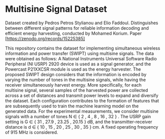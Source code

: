 # Multisine Signal Dataset

Dataset created by Pedros Petros Stylianou and Elio Faddoul. Distinguishes between different signal patterns for reliable information decoding and efficient energy harvesting, conducted by Mohamed Korium. 
Paper [https://zenodo.org/records/15225385]

This repository contains the dataset for implementing simultaneous wireless information and power transfer (SWIPT) using multisine signals. The data were obtained as follows: A National Instruments Universal Software Radio Peripheral (NI USRP) 2920 device is used as a signal generator, and the Powercast P21XXCSR module is used as the energy harvester. The proposed SWIPT design considers that the information is encoded by varying the number of tones in the multisine signals, while having the receiver simultaneously harvest energy. More specifically, for each multisine signal, several samples of the harvested power are collected across a set of distances and transmit power levels to expand and diversify the dataset. Each configuration contributes to the formation of features that are subsequently used to train the machine learning model on the generated data. For the experimental measurements, we consider multisine signals with a number of tones N ∈ { 2 , 4 , 8 , 16 , 32 } . The USRP gain setting is G ∈ { 31 , 27.9 , 23.25 , 20.15 } dB, and the transmitter-receiver distance is d ∈ { 10 , 15 , 20 , 25 , 30 , 35 } cm. A fixed operating frequency of 915 MHz is considered.
